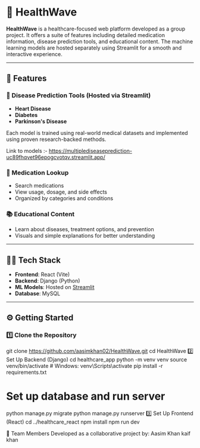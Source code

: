 # 🌊 HealthWave

**HealthWave** is a healthcare-focused web platform developed as a group project. It offers a suite of features including detailed medication information, disease prediction tools, and educational content. The machine learning models are hosted separately using Streamlit for a smooth and interactive experience.

---

## 🚀 Features

### 🧠 Disease Prediction Tools (Hosted via Streamlit)
- **Heart Disease**
- **Diabetes**
- **Parkinson's Disease**

Each model is trained using real-world medical datasets and implemented using proven research-backed methods.

Link to models :- https://multiplediseaseprediction-uc89fhqvet96epogcvotqv.streamlit.app/

### 💊 Medication Lookup
- Search medications
- View usage, dosage, and side effects
- Organized by categories and conditions

### 📚 Educational Content
- Learn about diseases, treatment options, and prevention
- Visuals and simple explanations for better understanding

---

## 🧑‍💻 Tech Stack

- **Frontend**: React (Vite)
- **Backend**: Django (Python)
- **ML Models**: Hosted on [Streamlit](https://streamlit.io/)
- **Database**: MySQL

---

## ⚙️ Getting Started

### 1️⃣ Clone the Repository

git clone https://github.com/aasimkhan02/HealthWave.git
cd HealthWave
2️⃣ Set Up Backend (Django)
cd healthcare_app
python -m venv venv
source venv/bin/activate     # Windows: venv\Scripts\activate
pip install -r requirements.txt

# Set up database and run server
python manage.py migrate
python manage.py runserver
3️⃣ Set Up Frontend (React)
cd ../healthcare_react
npm install
npm run dev

🤝 Team Members
Developed as a collaborative project by:
Aasim Khan
kaif khan 
